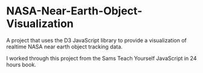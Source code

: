 # NASA-Near-Earth-Object-Visualization
A project that uses the D3 JavaScript library to provide a visualization of realtime NASA near earth object tracking data.

I worked through this project from the Sams Teach Yourself JavaScript in 24 hours book.
